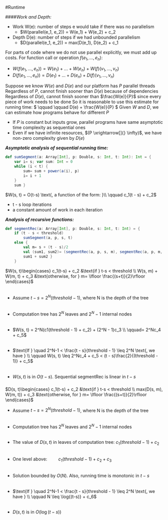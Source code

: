 #Runtime

####_Work and Depth:_

-  Work W(e): number of steps e would take if there was no parallelism
   -  $W(parallel(e_1, e_2)) = W(e_1) + W(e_2) + c_2
-  Depth D(e): number of steps if we had unbounded parallelism
   -  $D(parallel(e_1, e_2)) = max(D(e_1), D(e_2) + c_1

For parts of code where we do not use parallel explicitly, we must add up costs. For function call or operation $f(e_1, ... , e_n)$:

-  $W(f(e_1, ... , e_n)) = W(e_1) + ... + W(e_n) + W(f)(v_1, ..., v_n)$
-  $D(f(e_1, ... , e_n)) = D(e_1) + ... + D(e_n) + D(f)(v_1, ..., v_n)$

Suppose we know $W(e)$ and $D(e)$ and our platform has $P$ parallel threads
Regardless of $P$, cannot finish sooner than $D(e)$ because of dependencies
Regardless of $D(e)$, cannot finish sooner than $\frac{W(e)}{P}$ since every piece of work needs to be done
So it is reasonable to use this estimate for running time:
$ \qquad \qquad D(e) + \frac{W(e)}{P} $
Given $W$ and $D$, we can estimate how programs behave for different $P$

-  If $P$ is constant but inputs grow, parallel programs have same
   asymptotic time complexity as sequential ones
-  Even if we have infinite resources, $(P \xrightarrow[]{} \infty)$, we have non-zero complexity given by $D(e)$

**_Asymptotic analysis of sequential running time:_**

```scala
def sumSegment(a: Array[Int], p: Double, s: Int, t: Int): Int = {
    var i= s; var sum: Int = 0
    while (i < t) {
        sum= sum + power(a(i), p)
        i= i + 1
    }
    sum }
```

$W(s, t) = O(t-s) \text{, a function of the form: }\\ \qquad c_1(t - s) + c_2$

-  t - s loop iterations
-  a constant amount of work in each iteration

**_Analysis of recursive functions:_**

```scala
def segmentRec(a: Array[Int], p: Double, s: Int, t: Int) = {
    if (t - s < threshold)
        sumSegment(a, p, s, t)
    else {
        val m= s + (t - s)/2
        val (sum1, sum2)= (segmentRec(a, p, s, m), segmentRec(a, p, m, t))
        sum1 + sum2 }
    }
```

$W(s, t)\begin{cases}
   c_1(t-s) + c_2 &\text{if } t-s < threshold \\
   W(s, m) + W(m, t) + c_3 &\text{otherwise, for } m= \lfloor \frac{(s+t)}{2}\rfloor
\end{cases}$

######

-  Assume $t - s = 2^N(threshold - 1)$, where N is the depth of the tree

######

-  Computation tree has $2^N$ leaves and $2^N - 1$ internal nodes

######

-  $W(s, t) = 2^N(c1(threshold - 1) + c_2) + (2^N - 1)c_3 \\ \qquad= 2^Nc_4 + c_5$

######

-  $\text{If } \quad 2^N-1 < \frac{t - s}{threshold - 1} \leq 2^N \text{, we have } \\ \qquad W(s, t) \leq 2^Nc_4 + c_5 < (t - s)\frac{2}{(threshold - 1)} + c_5$

######

-  $W(s, t) \text{ is in } O(t - s)$. Sequential segmentRec is linear in $t - s$

###

$D(s, t)\begin{cases}
   c_1(t-s) + c_2 &\text{if } t-s < threshold \\
   max(D(s, m), W(m, t)) + c_3 &\text{otherwise, for } m= \lfloor \frac{(s+t)}{2}\rfloor
\end{cases}$

-  Assume $t - s = 2^N(threshold - 1)$, where N is the depth of the tree

######

-  Computation tree has $2^N$ leaves and $2^N - 1$ internal nodes

######

-  The value of $D(s, t)$ in leaves of computation tree: $c_1(threshold - 1) + c_2$

######

-  One level above: $\qquad c_1(threshold - 1) + c_2 + c_3$

######

-  Solution bounded by $O(N)$. Also, running time is monotonic in $t-s$

######

-  $\text{If } \quad 2^N-1 < \frac{t - s}{threshold - 1} \leq 2^N \text{, we have } \\ \qquad N \leq \log{(t-s)} + c_6$

######

-  $D(s, t) \text{ is in } O(\log{(t-s)})$
